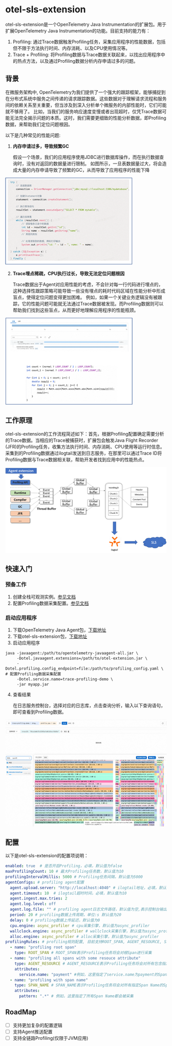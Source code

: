 # otel-sls-extension

otel-sls-extension是一个OpenTelemetry Java Instrumentation的扩展包。用于扩展OpenTelemetry Java
Instrumentation的功能。目前支持的能力有：

1. Profiling: 通过Trace数据触发Profiling任务，采集应用程序的性能数据，包括但不限于方法执行时间、内存消耗、以及CPU使用情况等。
2. Trace + Profiling: 将Profiling数据与Trace数据关联起来，以找出应用程序中的热点方法，以及通过Profiling数据分析内存申请过多的问题。

## 背景

在微服务架构中,
OpenTelemetry为我们提供了一个强大的跟踪框架，能够捕捉到在分布式系统中服务之间传递的请求跟踪数据。这些数据对于理解请求流程和服务间的依赖关系至关重要，但当涉及到深入分析单个微服务的内部性能时，它们可能就不够用了。
比如，当我们的服务响应速度变慢或者出现超时，仅凭Trace数据可能无法完全揭示问题的本质。这时，我们需要更细致的性能分析数据，即Profiling数据，来帮助我们定位问题根因。

以下是几种常见的性能问题:

1. **内存申请过多，导致频繁GC**

   假设一个场景，我们的应用程序使用JDBC进行数据库操作，而在执行数据查询时，没有对返回的数据量进行限制。
   如图所示，一旦表数据量过大，将会造成大量的内存申请导致了频繁的GC，从而导致了应用程序的性能下降

![allocate-memory.png](images%2Fallocate-memory.png)

2. **Trace埋点稀疏，CPU执行过长，导致无法定位问题根因**

   Trace数据出于Agent对应用性能的考虑，不会针对每一行代码进行埋点的，这种选择性跟踪策略可能导致一些没有埋点的耗时代码区域在性能分析中形成盲点，使得定位问题变得更加困难。
   例如，如果一个关键业务逻辑没有被跟踪，它的性能问题可能就无法通过Trace数据被发现。而Profiling数据则可以帮助我们找到这些盲点，从而更好地理解应用程序的性能瓶颈。

![trace-hot-method.png](images%2Ftrace-hot-method.png)

## 工作原理

otel-sls-extension的工作流程简述如下：首先，根据Profiling配置确定需要分析的Trace数据。当相应的Trace被捕获时，扩展包会触发Java
Flight Recorder (JFR)的Profiling任务，收集方法执行时间、内存消耗、CPU使用等运行时信息。采集到的Profiling数据通过ilogtail发送到日志服务，在那里可以通过Trace
ID将Profiling数据与Trace数据相关联，帮助开发者找到应用中的性能热点。

![img.png](images/data-flow.png)

## 快速入门

### 预备工作

1. 创建全栈可观测实例。[参见文档](https://help.aliyun.com/zh/sls/user-guide/create-an-instance-1.html)
2. 配置Profiling数据采集配置。[参见文档](https://help.aliyun.com/zh/sls/user-guide/access-the-java-program-performance-data-reported-by-the-pyroscope-sdk-or-javaagent)

### 启动应用程序

1. 下载OpenTelemetry Java Agent包，[下载地址](https://github.com/open-telemetry/opentelemetry-java-instrumentation/releases)
2. 下载otel-sls-extension包，[下载地址](https://github.com/aliyun-sls/otel-profiling-extension/releases)
3. 启动应用程序

```shell
java -javaagent:/path/to/opentelemetry-javaagent-all.jar \
     -Dotel.javaagent.extensions=/path/to/otel-extension.jar \
     -Dotel.profiling.config_endpoint=file:/path/to/profiling_config.yaml \ # 配置Profiling数据采集配置
     -Dotel.service.name=trace-profiling-demo \
     -jar myapp.jar
```

4. 查看结果

   在日志服务控制台，选择对应的日志库，点击查询分析，输入以下查询语句，即可查看到Profiling数据。

![img.png](images/profiling-data.png)

## 配置

以下是otel-sls-extension的配置项说明：

```yaml
enabled: true  # 是否开启Profiling，必填，默认值为false
maxProfilingCount: 10 # 最大Profiling任务数，默认值为10
profilingIntervalMillis: 5000 # Profiling任务间隔，默认值为5000
agentConfigs: # profiling agent配置
  agent.upload.server: "http://localhost:4040" # ilogtail地址，必填，默认值为http://localhost:4040
  agent.timeout: 10  # ilogtail超时时间，必填，默认值为10
  agent.ingest.max.tries: 2
  agent.log.level: off
  agent.log.file: "" # profiling agent日志文件路径，默认值为空,表示控制台输出
  period: 20 # profiling数据上传周期，单位:s 默认值为20
  delay: 0 # profiling数据上传延迟，默认值为0
  cpu.engine: async_profiler # cpu采集引擎，默认值为async_profiler
  wallclock.engine: async_profiler # wallclock采集引擎，默认值为async_profiler
  alloc.engine: async_profiler # alloc采集引擎，默认值为async_profiler
profilingRules: # profiling规则配置, 目前支持ROOT_SPAN, AGENT_RESOURCE, SPAN_NAME三种类型，
  - name: "profiling root span"
    type: ROOT_SPAN # ROOT_SPAN表示Profiling任务将会对根Span进行采集
  - name: "profiling all spans with some resouce attribute"
    type: AGENT_RESOURCE # AGENT_RESOURCE表示Profiling任务将会对所有包含指定资源属性的Span进行采集
    attributes:
      service.name: "payment" #例如，这里指定了service.name为payment的Span将会被采集
  - name: "profiling with span name"
    type: SPAN_NAME # SPAN_NAME表示Profiling任务将会对所有指定Span Name的Span进行采集
    attributes:
      pattern: ".*" # 例如，这里指定了所有Span Name都会被采集
```

## RoadMap

- [ ] 支持更加复杂的配置逻辑
- [ ] 支持Agent推送配置
- [ ] 支持全链路Profiling(仅限于JVM应用)
